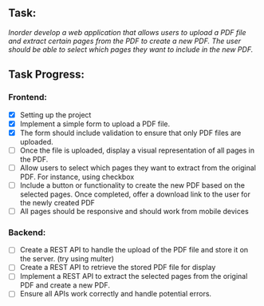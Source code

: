 ## Task:

*Inorder develop a web application that allows users to upload a PDF file and extract certain pages from the PDF to create a new PDF. The user should be able to select which pages they want to include in the new PDF.*

## Task Progress:

### Frontend:

- [X] Setting up the project
- [X] Implement a simple form to upload a PDF file. 
- [X] The form should include validation to ensure that only PDF files are uploaded.
- [ ] Once the file is uploaded, display a visual representation of all pages in the PDF.
- [ ] Allow users to select which pages they want to extract from the original PDF. For instance, using checkbox
- [ ] Include a button or functionality to create the new PDF based on the selected pages. Once completed, offer a download link to the user for the newly created PDF
- [ ] All pages should be responsive and should work from mobile devices

### Backend:

- [ ] Create a REST API to handle the upload of the PDF file and store it on the server. (try using multer)
- [ ] Create a REST API to retrieve the stored PDF file for display
- [ ] Implement a REST API to extract the selected pages from the original PDF and create a new PDF.
- [ ] Ensure all APIs work correctly and handle potential errors.
